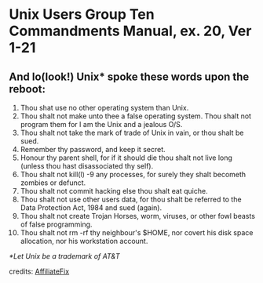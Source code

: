 # Unix Users Group Ten Commandments Manual, ex. 20, Ver 1-21

## And lo(look!) Unix\* spoke these words upon the reboot:

1. Thou shat use no other operating system than Unix.
2. Thou shalt not make unto thee a false operating system. Thou shalt not program them for I am the Unix and a jealous O/S.
3. Thou shalt not take the mark of trade of Unix in vain, or thou shalt be sued.
4. Remember thy password, and keep it secret.
5. Honour thy parent shell, for if it should die thou shalt not live long (unless thou hast disassociated thy self).
6. Thou shalt not kill(l) -9 any processes, for surely they shalt becometh zombies or defunct.
7. Thou shalt not commit hacking else thou shalt eat quiche.
8. Thou shalt not use other users data, for thou shalt be referred to the Data Protection Act, 1984 and sued (again).
9. Thou shalt not create Trojan Horses, worm, viruses, or other fowl beasts of false programming.
10. Thou shalt not rm -rf thy neighbour's $HOME, nor covert his disk space allocation, nor his workstation account.

_\*Let Unix be a trademark of AT&amp;T_

credits: [AffiliateFix](https://www.affiliatefix.com/threads/unix-users-group-ten-commandments-manual-ex-20-ver-1-21.31180/)
